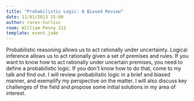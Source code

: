```yaml
---
title: "Probabilistic Logic: A Biased Review"
date: 11/01/2013 15:00
author: rares-turliuc
room: William Penny 212
template: event.jade
---
```

Probabilistic reasoning allows us to act rationally under uncertainty.
Logical inference allows us to act rationally given a set of premises
and rules. If you want to know how to act rationally under uncertain
premises, you need to define a probabilistic logic. If you don't know
how to do that, come to my talk and find out. I will review
probabilistic logic in a brief and biased manner, and exemplify my
perspective on the matter. I will also discuss key challenges of the
field and propose some initial solutions in my area of interest.
